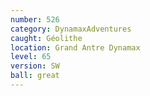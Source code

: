 ```yaml
---
number: 526
category: DynamaxAdventures
caught: Géolithe
location: Grand Antre Dynamax
level: 65
version: SW
ball: great
---
```

